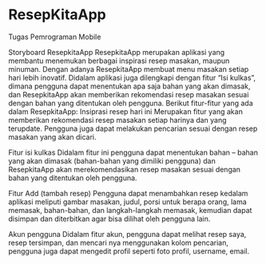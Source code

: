 # ResepKitaApp
Tugas Pemrograman Mobile

Storyboard ResepkitaApp
ResepkitaApp merupakan aplikasi yang membantu menemukan berbagai inspirasi resep masakan, maupun minuman. Dengan adanya ResepkitaApp membuat menu masakan setiap hari lebih inovatif. Didalam aplikasi juga dilengkapi dengan fitur “Isi kulkas”, dimana pengguna dapat menentukan apa saja bahan yang akan dimasak, dan ResepkitaApp akan memberikan rekomendasi resep masakan sesuai dengan bahan yang ditentukan oleh pengguna. Berikut fitur-fitur yang ada dalam ResepkitaApp:
Insiprasi resep hari ini
Merupakan fitur yang akan memberikan rekomendasi resep masakan setiap harinya dan yang terupdate. Pengguna juga dapat melakukan pencarian sesuai dengan resep masakan yang akan dicari.

Fitur isi kulkas
Didalam fitur ini pengguna dapat menentukan bahan – bahan yang akan dimasak (bahan-bahan yang dimiliki pengguna) dan ResepkitaApp akan merekomendasikan resep masakan sesuai dengan bahan yang ditentukan oleh pengguna.

Fitur Add (tambah resep)
Pengguna dapat menambahkan resep kedalam aplikasi meliputi gambar masakan, judul, porsi untuk berapa orang, lama memasak, bahan-bahan, dan langkah-langkah memasak, kemudian dapat disimpan dan diterbitkan agar bisa dilihat oleh pengguna lain.

Akun pengguna
Didalam fitur akun, pengguna dapat melihat resep saya, resep tersimpan, dan mencari nya menggunakan kolom pencarian, pengguna juga dapat mengedit profil seperti foto profil, username, email.

